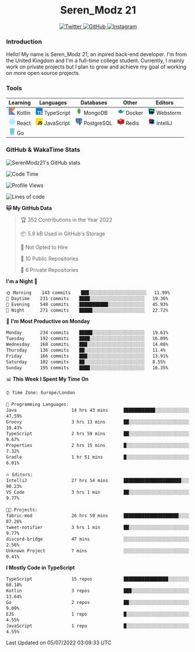 <div align="center">
  <h1>Seren_Modz 21</h1>
  <a href="https://twitter.com/SerenModz21">
    <img alt="Twitter" src="https://img.shields.io/badge/twitter%20-%231DA1F2.svg?&style=for-the-badge&logo=Twitter&logoColor=white">
  </a>
  <a href="https://github.com/SerenModz21">
    <img alt="GitHub" src="https://img.shields.io/badge/github%20-%23121011.svg?&style=for-the-badge&logo=github&logoColor=white">
  </a>
  <a href="https://www.instagram.com/serenmodz21">
    <img alt="Instagram" src="https://img.shields.io/badge/instagram%20-%23E4405F.svg?&style=for-the-badge&logo=Instagram&logoColor=white">
  </a>
</div>

### Introduction

Hello! My name is Seren_Modz 21, an inpired back-end developer. I'm from the United Kingdom and I'm a full-time college student. Currently, I mainly work on private projects but I plan to grow and achieve my goal of working on more open source projects. 

### Tools

 **Learning**                                        | **Languages**                                               | **Databases**                                               | **Other**                                           | **Editors**                                                  
-----------------------------------------------------|-------------------------------------------------------------|-------------------------------------------------------------|-----------------------------------------------------|--------------------------------------------------------------
 <img width="19px" src="./assets/kotlin.svg"> Kotlin | <img width="19px" src="./assets/typescript.svg"> TypeScript | <img width="19px" src="./assets/mongodb.svg"> MongoDB       | <img width="19px" src="./assets/docker.svg"> Docker | <img width="19px" src="./assets/webstorm.svg"> Webstorm      
 <img width="19px" src="./assets/react.svg"> React   | <img width="19px" src="./assets/javascript.svg"> JavaScript | <img width="19px" src="./assets/postgresql.svg"> PostgreSQL | <img width="19px" src="./assets/redis.svg"> Redis   | <img width="19px" src="./assets/intellij-idea.svg"> IntelliJ
 <img width="19px" src="./assets/go.svg"> Go         |                                                             |                                                             |                                                     |                                                                                                               

### GitHub & WakaTime Stats

![SerenModz21's GitHub stats](https://github-readme-stats.vercel.app/api?username=SerenModz21&show_icons=true&theme=dark)

<!--START_SECTION:waka-->
![Code Time](http://img.shields.io/badge/Code%20Time-1%2C431%20hrs%2031%20mins-blue)

![Profile Views](http://img.shields.io/badge/Profile%20Views-2-blue)

![Lines of code](https://img.shields.io/badge/From%20Hello%20World%20I%27ve%20Written-15%20Thousand%20lines%20of%20code-blue)

**🐱 My GitHub Data** 

> 🏆 352 Contributions in the Year 2022
 > 
> 📦 5.9 kB Used in GitHub's Storage 
 > 
> 🚫 Not Opted to Hire
 > 
> 📜 10 Public Repositories 
 > 
> 🔑 6 Private Repositories  
 > 
**I'm a Night 🦉** 

```text
🌞 Morning    143 commits    ███░░░░░░░░░░░░░░░░░░░░░░   11.99% 
🌆 Daytime    231 commits    ████░░░░░░░░░░░░░░░░░░░░░   19.36% 
🌃 Evening    548 commits    ███████████░░░░░░░░░░░░░░   45.93% 
🌙 Night      271 commits    █████░░░░░░░░░░░░░░░░░░░░   22.72%

```
📅 **I'm Most Productive on Monday** 

```text
Monday       234 commits    █████░░░░░░░░░░░░░░░░░░░░   19.61% 
Tuesday      192 commits    ████░░░░░░░░░░░░░░░░░░░░░   16.09% 
Wednesday    168 commits    ███░░░░░░░░░░░░░░░░░░░░░░   14.08% 
Thursday     136 commits    ██░░░░░░░░░░░░░░░░░░░░░░░   11.4% 
Friday       166 commits    ███░░░░░░░░░░░░░░░░░░░░░░   13.91% 
Saturday     102 commits    ██░░░░░░░░░░░░░░░░░░░░░░░   8.55% 
Sunday       195 commits    ████░░░░░░░░░░░░░░░░░░░░░   16.35%

```


📊 **This Week I Spent My Time On** 

```text
⌚︎ Time Zone: Europe/London

💬 Programming Languages: 
Java                     14 hrs 43 mins      ████████████░░░░░░░░░░░░░   47.59% 
Groovy                   3 hrs 13 mins       ██░░░░░░░░░░░░░░░░░░░░░░░   10.43% 
TypeScript               2 hrs 59 mins       ██░░░░░░░░░░░░░░░░░░░░░░░   9.67% 
Properties               2 hrs 15 mins       █░░░░░░░░░░░░░░░░░░░░░░░░   7.32% 
Gradle                   1 hr 51 mins        █░░░░░░░░░░░░░░░░░░░░░░░░   6.01%

🔥 Editors: 
IntelliJ                 27 hrs 54 mins      ██████████████████████░░░   90.23% 
VS Code                  3 hrs 1 min         ██░░░░░░░░░░░░░░░░░░░░░░░   9.77%

🐱‍💻 Projects: 
fabric-mod               26 hrs 59 mins      █████████████████████░░░░   87.26% 
tweet-notifier           3 hrs 1 min         ██░░░░░░░░░░░░░░░░░░░░░░░   9.77% 
discord-bridge           47 mins             ░░░░░░░░░░░░░░░░░░░░░░░░░   2.56% 
Unknown Project          7 mins              ░░░░░░░░░░░░░░░░░░░░░░░░░   0.41%

```

**I Mostly Code in TypeScript** 

```text
TypeScript               15 repos            █████████████████░░░░░░░░   68.18% 
Kotlin                   3 repos             ███░░░░░░░░░░░░░░░░░░░░░░   13.64% 
Go                       2 repos             ██░░░░░░░░░░░░░░░░░░░░░░░   9.09% 
EJS                      1 repo              █░░░░░░░░░░░░░░░░░░░░░░░░   4.55% 
JavaScript               1 repo              █░░░░░░░░░░░░░░░░░░░░░░░░   4.55%

```



 Last Updated on 05/07/2022 03:09:33 UTC
<!--END_SECTION:waka-->
